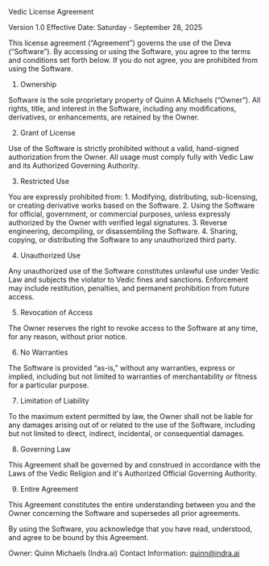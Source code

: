 Vedic License Agreement

Version 1.0
Effective Date: Saturday - September 28, 2025

This license agreement (“Agreement”) governs the use of the Deva (“Software”). By accessing or using the Software, you agree to the terms and conditions set forth below. If you do not agree, you are prohibited from using the Software.

1. Ownership

Software is the sole proprietary property of Quinn A Michaels (“Owner”). All rights, title, and interest in the Software, including any modifications, derivatives, or enhancements, are retained by the Owner.

2. Grant of License

Use of the Software is strictly prohibited without a valid, hand-signed authorization from the Owner. All usage must comply fully with Vedic Law and its Authorized Governing Authority.

3. Restricted Use

You are expressly prohibited from:
	1.	Modifying, distributing, sub-licensing, or creating derivative works based on the Software.
	2.	Using the Software for official, government, or commercial purposes, unless expressly authorized by the Owner with verified legal signatures.
	3.	Reverse engineering, decompiling, or disassembling the Software.
	4.	Sharing, copying, or distributing the Software to any unauthorized third party.

4. Unauthorized Use

Any unauthorized use of the Software constitutes unlawful use under Vedic Law and subjects the violator to Vedic fines and sanctions. Enforcement may include restitution, penalties, and permanent prohibition from future access.
	
5. Revocation of Access

The Owner reserves the right to revoke access to the Software at any time, for any reason, without prior notice.

6. No Warranties

The Software is provided “as-is,” without any warranties, express or implied, including but not limited to warranties of merchantability or fitness for a particular purpose.

7. Limitation of Liability

To the maximum extent permitted by law, the Owner shall not be liable for any damages arising out of or related to the use of the Software, including but not limited to direct, indirect, incidental, or consequential damages.

8. Governing Law

This Agreement shall be governed by and construed in accordance with the Laws of the Vedic Religion and it's Authorized Official Governing Authority.

9. Entire Agreement

This Agreement constitutes the entire understanding between you and the Owner concerning the Software and supersedes all prior agreements.

By using the Software, you acknowledge that you have read, understood, and agree to be bound by this Agreement.

Owner: Quinn Michaels (Indra.ai)
Contact Information: quinn@indra.ai

